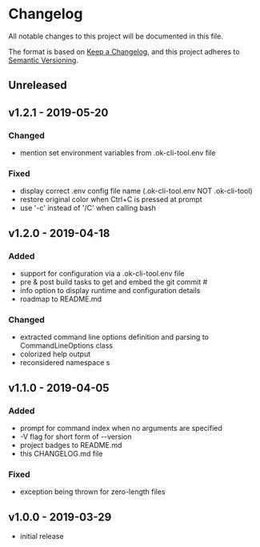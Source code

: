# Changelog
All notable changes to this project will be documented in this file.

The format is based on [Keep a Changelog](https://keepachangelog.com/en/1.0.0/),
and this project adheres to [Semantic Versioning](https://semver.org/spec/v2.0.0.html).

## Unreleased

## v1.2.1 - 2019-05-20

### Changed
- mention set environment variables from .ok-cli-tool.env file

### Fixed
- display correct .env config file name (.ok-cli-tool.env NOT .ok-cli-tool)
- restore original color when Ctrl+C is pressed at prompt
- use '-c' instead of '/C' when calling bash

## v1.2.0 - 2019-04-18

### Added
- support for configuration via a .ok-cli-tool.env file
- pre & post build tasks to get and embed the git commit # 
- info option to display runtime and configuration details 
- roadmap to README.md

### Changed
- extracted command line options definition and parsing to CommandLineOptions class
- colorized help output
- reconsidered namespace s

## v1.1.0 - 2019-04-05

### Added
- prompt for command index when no arguments are specified
- -V flag for short form of --version
- project badges to README.md
- this CHANGELOG.md file

### Fixed
- exception being thrown for zero-length files

## v1.0.0 - 2019-03-29

- initial release
